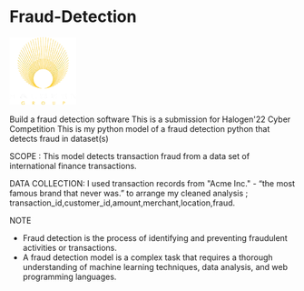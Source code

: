 # Fraud-Detection

![Alt text](img/blue_home3.png)


Build a fraud detection software
This is a submission for Halogen'22 Cyber Competition
This is my python model of a fraud detection python that detects fraud in dataset(s)


SCOPE :
This model detects transaction fraud from a data set of international finance transactions.

DATA COLLECTION:
I used transaction records from "Acme Inc." - “the most famous brand that never was.” to arrange my cleaned analysis ; transaction_id,customer_id,amount,merchant,location,fraud.

NOTE

- Fraud detection is the process of identifying and preventing fraudulent activities or transactions.
- A fraud detection model is a complex task that requires a thorough understanding of machine learning techniques, data analysis, and web programming languages.
